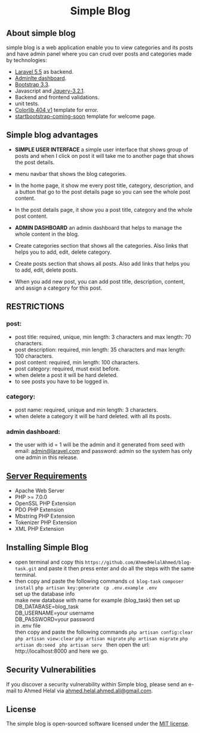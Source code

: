 <h1 align="center">Simple Blog</p>

## About simple blog

simple blog is a web application enable you to view categories and its posts and have admin panel where you can crud over posts and categories made by technologies:

- [Laravel 5.5](https://laravel.com/) as backend.
- [Adminlte dashboard](https://adminlte.io/).
- [Bootstrap 3.3](https://getbootstrap.com/docs/3.3).
- Javascript and [Jquery-3.2.1](https://code.jquery.com/jquery-3.2.1.min.js).
- Backend and frontend validations.
- unit tests.
- [Colorlib 404 v1](https://colorlib.com/wp/free-404-error-page-templates/)  template for error.
- [startbootstrap-coming-soon](https://startbootstrap.com/template-overviews/coming-soon/)  template for welcome page.


## Simple blog advantages

- **SIMPLE USER INTERFACE** a simple user interface that shows group of posts and when I click on post it will take me to another page that shows the post details.

- menu navbar that shows the blog categories.

- In the home page, it show me every post title, category, description, and a button that go to the post details page so you can see the whole post content.

- In the post details page, it show you a post title, category and the whole post content.

- **ADMIN DASHBOARD** an admin dashboard that helps to manage the whole content in the blog.

- Create categories section that shows all the categories. Also links that helps you to add, edit, delete category.


- Create posts section that shows all posts. Also add links that helps you to add, edit, delete posts.

- When you add new post, you can add post title, description, content, and assign a category for this post.


## RESTRICTIONS

### post: 
- post title: required, unique, min length: 3 characters and max length: 70 characters.
- post description: required, min length: 35 characters and max length: 100 characters.
- post content: required, min length: 100 characters.
- post category: required, must exist before.
- when delete a post it will be hard deleted.
- to see posts you have to be logged in.

### category: 
- post name: required, unique and min length: 3 characters.
- when delete a category it will be hard deleted. with all its posts.

### admin dashboard:
- the user with id = 1 will be the admin and it generated from seed with email: admin@laravel.com and password: admin so the system has only one admin in this release.


## [Server Requirements](https://laravel.com/docs/5.5/installation) 
- Apache Web Server 
- PHP >= 7.0.0
- OpenSSL PHP Extension
- PDO PHP Extension
- Mbstring PHP Extension
- Tokenizer PHP Extension
- XML PHP Extension


## Installing Simple Blog
- open terminal and copy this 
``https://github.com/AhmedHelalAhmed/blog-task.git``
and paste it then press enter and do all the steps with the same terminal.
- then copy and paste the following commands
``cd blog-task``
``composer install``
``php artisan key:generate ``
``cp .env.example .env ``
<br/> set up the database info<br/> 
make new database with name for example (blog_task) then set up<br/> 
DB_DATABASE=blog_task<br/>
DB_USERNAME=your username<br/>
DB_PASSWORD=your password<br/>
in .env file<br/>
then copy and paste the following commands
``php artisan config:clear``
``php artisan view:clear``
``php artisan migrate``
``php artisan migrate``
``php artisan db:seed ``
``php artisan serv ``
then open the url: http://localhost:8000 and here we go.



## Security Vulnerabilities

If you discover a security vulnerability within Simple blog, please send an e-mail to Ahmed Helal via [ahmed.helal.ahmed.ali@gmail.com](mailto:ahmed.helal.ahmed.ali@gmail.com).

## License

The simple blog is open-sourced software licensed under the [MIT license](https://opensource.org/licenses/MIT).

